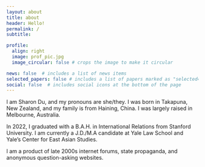 ```yaml
---
layout: about
title: about
header: Hello!
permalink: /
subtitle: 

profile:
  align: right
  image: prof_pic.jpg
  image_circular: false # crops the image to make it circular   

news: false  # includes a list of news items
selected_papers: false # includes a list of papers marked as "selected={true}"
social: false  # includes social icons at the bottom of the page
---
```


I am Sharon Du, and my pronouns are she/they. I was born in Takapuna, New Zealand, and my family is from Haining, China. I was largely raised in Melbourne, Australia.

In 2022, I graduated with a B.A.H. in International Relations from Stanford University. I am currently a J.D./M.A candidate at Yale Law School and Yale’s Center for East Asian Studies.

I am a product of late 2000s internet forums, state propaganda, and anonymous question-asking websites. 